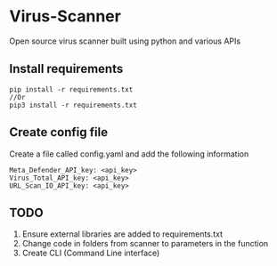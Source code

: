 # Virus-Scanner
Open source virus scanner built using python and various APIs

## Install requirements 
```
pip install -r requirements.txt
//Or 
pip3 install -r requirements.txt
```

## Create config file 
Create a file called config.yaml and add the following information 
```
Meta_Defender_API_key: <api_key>
Virus_Total_API_key: <api_key>
URL_Scan_IO_API_key: <api_key>
```

## TODO 
1. Ensure external libraries are added to requirements.txt
2. Change code in folders from scanner to parameters in the function
3. Create CLI (Command Line interface)